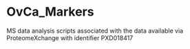 # OvCa_Markers

MS data analysis scripts associated with the data available via ProteomeXchange with identifier PXD018417
